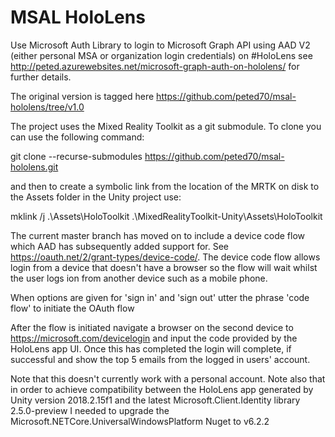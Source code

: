 # MSAL HoloLens
Use Microsoft Auth Library to login to Microsoft Graph API using AAD V2 (either personal MSA or organization login credentials) on #HoloLens see http://peted.azurewebsites.net/microsoft-graph-auth-on-hololens/ for further details.

The original version is tagged here https://github.com/peted70/msal-hololens/tree/v1.0

The project uses the Mixed Reality Toolkit as a git submodule. To clone you can use the following command:

git clone --recurse-submodules https://github.com/peted70/msal-hololens.git

and then to create a symbolic link from the location of the MRTK on disk to the Assets folder in the Unity project use:

mklink /j .\Assets\HoloToolkit .\MixedRealityToolkit-Unity\Assets\HoloToolkit

The current master branch has moved on to include a device code flow which AAD has subsequently added support for. See https://oauth.net/2/grant-types/device-code/. The device code flow allows login from a device that doesn't have a browser so the flow will wait whilst the user logs ion from another device such as a mobile phone. 

When options are given for 'sign in' and 'sign out' utter the phrase 'code flow' to initiate the OAuth flow

After the flow is initiated navigate a browser on the second device to https://microsoft.com/devicelogin and input the code provided by the HoloLens app UI. Once this has completed the login will complete, if successful and show the top 5 emails from the logged in users' account. 

Note that this doesn't currently work with a personal account. 
Note also that in order to achieve compatibility between the HoloLens app generated by Unity version 2018.2.15f1 and the latest  Microsoft.Client.Identity library 2.5.0-preview I needed to upgrade the Microsoft.NETCore.UniversalWindowsPlatform Nuget to v6.2.2 

